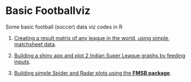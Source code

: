 # Basic Footballviz
Some basic football (soccer) data viz codes in R

1. [Creating a result matrix of any league in the world, using simple, matchsheet data](https://github.com/abhijitbharalianalyst/basic/blob/master/resultmatrix.R).

2. [Building a shiny app and plot 2 Indian Super League graphs by feeding inputs](https://github.com/abhijitbharalianalyst/basic/blob/master/usagerate.R).

3. [Building simple Spider and Radar plots using the **FMSB package**](https://github.com/abhijitbharalianalyst/basic/blob/master/spiderplot.R).
